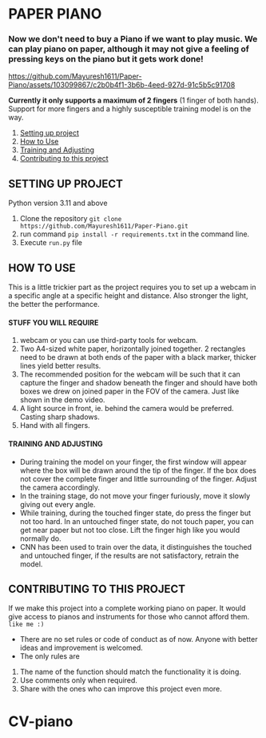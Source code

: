 # PAPER PIANO

### Now we don't need to buy a Piano if we want to play music. We can play piano on paper, although it may not give a feeling of pressing keys on the piano but it gets work done!

https://github.com/Mayuresh1611/Paper-Piano/assets/103099867/c2b0b4f1-3b6b-4eed-927d-91c5b5c91708

**Currently it only supports a maximum of 2 fingers** (1 finger of both hands). Support for more fingers and a highly susceptible training model is on the way.

1. [Setting up project](#setting-up-project)
2. [How to Use](#how-to-use)
3. [Training and Adjusting ](#training-and-adjusting)
4. [Contributing to this project](#contributing-to-this-project)
   
## SETTING UP PROJECT
Python version 3.11 and above
1.  Clone the repository ```git clone https://github.com/Mayuresh1611/Paper-Piano.git```
2. run command ```pip install -r requirements.txt``` in the command line.
3. Execute ```run.py``` file

## HOW TO USE   
This is a little trickier part as the project requires you to set up a webcam in a specific angle at a specific height and distance. Also  stronger the light, the better the performance. 
#### STUFF YOU WILL REQUIRE 
1. webcam or you can use third-party tools for webcam. 
2. Two A4-sized white paper, horizontally joined together. 2 rectangles need to be drawn at both ends of the paper with a black marker, thicker lines yield better results. 
3. The recommended position for the webcam will be such that it can capture the finger and shadow beneath the finger and should have both boxes we drew on joined paper in the FOV of the camera.
Just like shown in the demo video.
4. A light source in front, ie. behind the camera would be preferred. Casting sharp shadows.
4. Hand with all fingers.

#### TRAINING AND ADJUSTING
* During training the model on your finger, the first window will appear where the box will be drawn around the tip of the finger. If the box does not cover the complete finger and little surrounding of the finger. Adjust the camera accordingly.
* In the training stage, do not move your finger furiously, move it slowly giving out every angle.
* While training, during the touched finger state, do press the finger but not too hard. In an untouched finger state, do not touch paper, you can get near paper but not too close. Lift the finger high like you would normally do.
* CNN has been used to train over the data, it distinguishes the touched and untouched finger, if the results are not satisfactory, retrain the model.    
## CONTRIBUTING TO THIS PROJECT
If we make this project into a complete working piano on paper. It would give access to pianos and instruments for those who cannot afford them. ```like me :)``` 

* There are no set rules or code of conduct as of now. Anyone with better ideas and improvement is welcomed. 
* The only rules are
1. The name of the function should match the functionality it is doing.
2. Use comments only when required. 
3. Share with the ones who can improve this project even more.

# CV-piano
